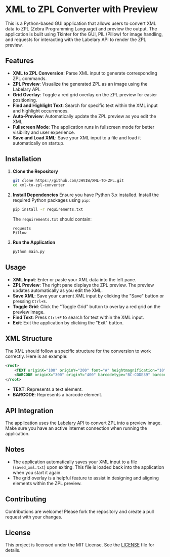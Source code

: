 
# XML to ZPL Converter with Preview

This is a Python-based GUI application that allows users to convert XML data to ZPL (Zebra Programming Language) and preview the output. The application is built using Tkinter for the GUI, PIL (Pillow) for image handling, and requests for interacting with the Labelary API to render the ZPL preview.

## Features

- **XML to ZPL Conversion**: Parse XML input to generate corresponding ZPL commands.
- **ZPL Preview**: Visualize the generated ZPL as an image using the Labelary API.
- **Grid Overlay**: Toggle a red grid overlay on the ZPL preview for easier positioning.
- **Find and Highlight Text**: Search for specific text within the XML input and highlight occurrences.
- **Auto-Preview**: Automatically update the ZPL preview as you edit the XML.
- **Fullscreen Mode**: The application runs in fullscreen mode for better visibility and user experience.
- **Save and Load XML**: Save your XML input to a file and load it automatically on startup.

## Installation

1. **Clone the Repository**
   ```bash
   git clone https://github.com/JHVIW/XML-TO-ZPL.git
   cd xml-to-zpl-converter
   ```

2. **Install Dependencies**
   Ensure you have Python 3.x installed. Install the required Python packages using `pip`:
   ```bash
   pip install -r requirements.txt
   ```

   The `requirements.txt` should contain:
   ```
   requests
   Pillow
   ```

3. **Run the Application**
   ```bash
   python main.py
   ```

## Usage

- **XML Input**: Enter or paste your XML data into the left pane.
- **ZPL Preview**: The right pane displays the ZPL preview. The preview updates automatically as you edit the XML.
- **Save XML**: Save your current XML input by clicking the "Save" button or pressing `Ctrl+S`.
- **Toggle Grid**: Click the "Toggle Grid" button to overlay a red grid on the preview image.
- **Find Text**: Press `Ctrl+F` to search for text within the XML input.
- **Exit**: Exit the application by clicking the "Exit" button.

## XML Structure

The XML should follow a specific structure for the conversion to work correctly. Here is an example:

```xml
<root>
    <TEXT originX="100" originY="200" font="A" heightmagnification="10" widthmagnification="10" rotation="N">Sample Text</TEXT>
    <BARCODE originX="300" originY="400" barcodetype="BC-CODE39" barcodewidth="2" barcoderatio="3" heightmagnification="100" addcheckdigit="N" rotation="N">123456</BARCODE>
</root>
```

- **TEXT**: Represents a text element.
- **BARCODE**: Represents a barcode element.

## API Integration

The application uses the [Labelary API](http://labelary.com/service.html) to convert ZPL into a preview image. Make sure you have an active internet connection when running the application.

## Notes

- The application automatically saves your XML input to a file (`saved_xml.txt`) upon exiting. This file is loaded back into the application when you start it again.
- The grid overlay is a helpful feature to assist in designing and aligning elements within the ZPL preview.

## Contributing

Contributions are welcome! Please fork the repository and create a pull request with your changes.

## License

This project is licensed under the MIT License. See the [LICENSE](LICENSE) file for details.

